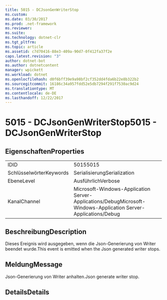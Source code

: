 ```yaml
---
title: 5015 - DCJsonGenWriterStop
ms.custom: 
ms.date: 03/30/2017
ms.prod: .net-framework
ms.reviewer: 
ms.suite: 
ms.technology: dotnet-clr
ms.tgt_pltfrm: 
ms.topic: article
ms.assetid: c7d70416-88e3-409a-90d7-0f412fa37f2e
caps.latest.revision: "3"
author: dotnet-bot
ms.author: dotnetcontent
manager: wpickett
ms.workload: dotnet
ms.openlocfilehash: d0f6bff39e9a98bf2cf352dd4fda6b22e8b322b2
ms.sourcegitcommit: 16186c34a957fdd52e5db7294f291f7530ac9d24
ms.translationtype: MT
ms.contentlocale: de-DE
ms.lasthandoff: 12/22/2017
---
```

# <a name="5015---dcjsongenwriterstop"></a><span data-ttu-id="3bf5a-102">5015 - DCJsonGenWriterStop</span><span class="sxs-lookup"><span data-stu-id="3bf5a-102">5015 - DCJsonGenWriterStop</span></span>
## <a name="properties"></a><span data-ttu-id="3bf5a-103">Eigenschaften</span><span class="sxs-lookup"><span data-stu-id="3bf5a-103">Properties</span></span>  
  
|||  
|-|-|  
|<span data-ttu-id="3bf5a-104">ID</span><span class="sxs-lookup"><span data-stu-id="3bf5a-104">ID</span></span>|<span data-ttu-id="3bf5a-105">5015</span><span class="sxs-lookup"><span data-stu-id="3bf5a-105">5015</span></span>|  
|<span data-ttu-id="3bf5a-106">Schlüsselwörter</span><span class="sxs-lookup"><span data-stu-id="3bf5a-106">Keywords</span></span>|<span data-ttu-id="3bf5a-107">Serialisierung</span><span class="sxs-lookup"><span data-stu-id="3bf5a-107">Serialization</span></span>|  
|<span data-ttu-id="3bf5a-108">Ebene</span><span class="sxs-lookup"><span data-stu-id="3bf5a-108">Level</span></span>|<span data-ttu-id="3bf5a-109">Ausführlich</span><span class="sxs-lookup"><span data-stu-id="3bf5a-109">Verbose</span></span>|  
|<span data-ttu-id="3bf5a-110">Kanal</span><span class="sxs-lookup"><span data-stu-id="3bf5a-110">Channel</span></span>|<span data-ttu-id="3bf5a-111">Microsoft-Windows-Application Server-Applications/Debug</span><span class="sxs-lookup"><span data-stu-id="3bf5a-111">Microsoft-Windows-Application Server-Applications/Debug</span></span>|  
  
## <a name="description"></a><span data-ttu-id="3bf5a-112">Beschreibung</span><span class="sxs-lookup"><span data-stu-id="3bf5a-112">Description</span></span>  
 <span data-ttu-id="3bf5a-113">Dieses Ereignis wird ausgegeben, wenn die Json-Generierung von Writer beendet wurde.</span><span class="sxs-lookup"><span data-stu-id="3bf5a-113">This event is emitted when the Json generated writer stops.</span></span>  
  
## <a name="message"></a><span data-ttu-id="3bf5a-114">Meldung</span><span class="sxs-lookup"><span data-stu-id="3bf5a-114">Message</span></span>  
 <span data-ttu-id="3bf5a-115">Json-Generierung von Writer anhalten.</span><span class="sxs-lookup"><span data-stu-id="3bf5a-115">Json generate writer stop.</span></span>  
  
## <a name="details"></a><span data-ttu-id="3bf5a-116">Details</span><span class="sxs-lookup"><span data-stu-id="3bf5a-116">Details</span></span>
